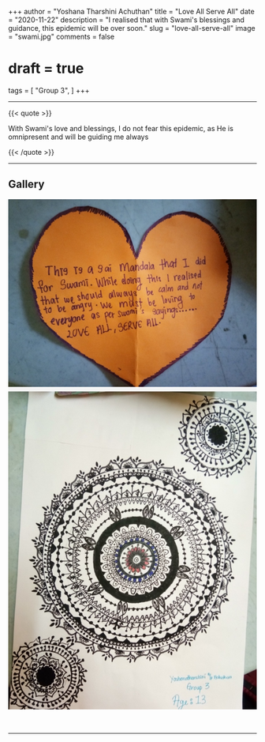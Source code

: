+++
author = "Yoshana Tharshini Achuthan"
title = "Love All Serve All"
date = "2020-11-22"
description = "I realised that with Swami's blessings and guidance, this epidemic will be over soon."
slug = "love-all-serve-all"
image = "swami.jpg"
comments = false
# draft = true
tags = [
    "Group 3",
]
+++

---

{{< quote >}}
<p>With Swami's love and blessings, I do not fear this epidemic, as He is omnipresent and will be guiding me always</p>
{{< /quote >}}

---

## Gallery

![](art.jpg) ![](mandala.jpg)

<br>

---
